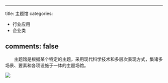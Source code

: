 
---
title: 主题馆
categories:
- 行业应用
- 企业类

comments: false
---


　　主题馆是根据某个特定的主题，采用现代科学技术和多层次表现方式，集诸多场景、要素和各项设施于一体的主题场馆。

<img src="/css/images/VRchangguan/12.jpg">


